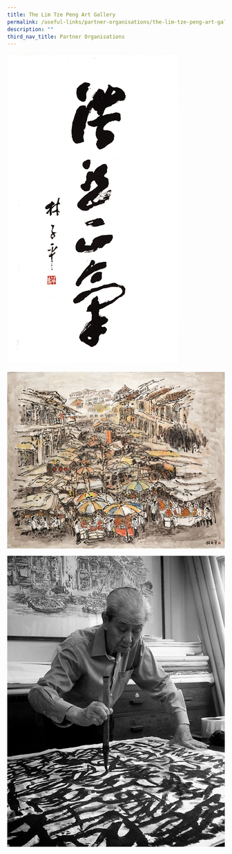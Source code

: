 ```yaml
---
title: The Lim Tze Peng Art Gallery
permalink: /useful-links/partner-organisations/the-lim-tze-peng-art-gallery/
description: ""
third_nav_title: Partner Organisations
---
```

![](/images/Art-Gallery-Lim-Tze-Peng.jpeg)

![](/images/Art-Gallery-Lim-Tze-Peng-2.jpeg)

![](/images/Art-Gallery-Lim-Tze-Peng-3.jpeg)